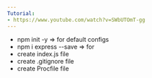 ```yaml
---
Tutorial:
- https://www.youtube.com/watch?v=SWbUTOmT-gg
---
```


- npm init -y => for default configs
- npm i express --save => for
- create index.js file
- create .gitignore file
- create Procfile file

